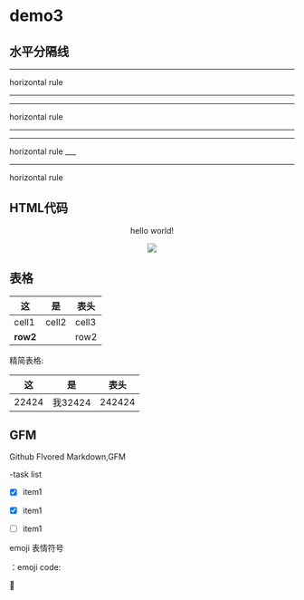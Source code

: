 # demo3

## 水平分隔线

<hr> horizontal rule

---
<hr> horizontal rule

***
<hr> horizontal rule
___
<hr> horizontal rule

## HTML代码 

<p align='center'>hello world!</p>

<!--
这里不显示
-->

<p align='center'>
<img  src='https://www.baidu.com/img/bd_logo1.png'/>
</p>

## 表格

| 这  |是   |表头  |
|---  |:---:|-----|
|cell1|cell2|cell3|
|**row2**||row2||row2 |

精简表格:


这 |是|表头|
---|---|---|
22424|我32424|242424|424242|

## GFM

Github Flvored Markdown,GFM

-task list

- [x] item1

- [x] item1

- [ ] item1


 emoji 表情符号

：emoji code:

:snake:


<!-- 下面是引用到的链接-->
[百度]: http://www.baidu.com